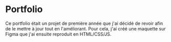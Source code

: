 # Portfolio

Ce portfolio était un projet de première année que j'ai décidé de revoir afin de le mettre à jour tout en l'améliorant.
Pour cela, j'ai créé une maquette sur Figma que j'ai ensuite reproduit en HTML/CSS/JS.
